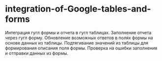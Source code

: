 # integration-of-Google-tables-and-forms
Интеграция гугл формы и отчета в гугл таблицах. Заполнение отчета через гугл форму. Обновление возможных ответов в полях формы на основе данных из таблицы. Подтягивание значений из таблицы для формирования описания поля формы. Проверка на ошибки заполнения и отправки данных из формы.
